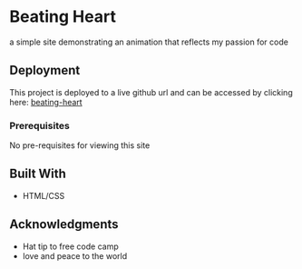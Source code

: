 # Beating Heart

a simple site demonstrating an animation that reflects my passion for code

## Deployment

This project is deployed to a live github url and can be accessed by clicking here: 
[beating-heart](https://claudialove.github.io/purrrfic-match-static-bootstrap/)

### Prerequisites

No pre-requisites for viewing this site


## Built With

* HTML/CSS

## Acknowledgments

* Hat tip to free code camp
* love and peace to the world
